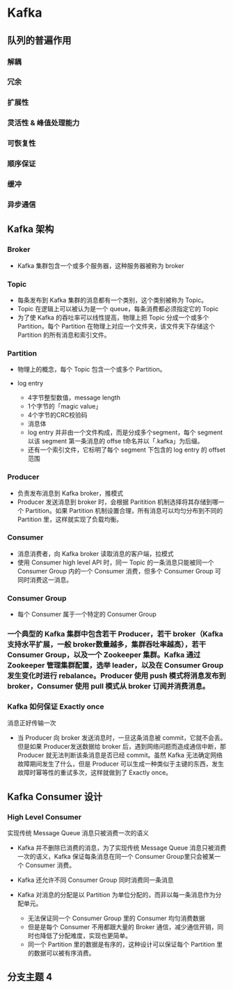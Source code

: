 # Kafka

## 队列的普遍作用

### 解耦

### 冗余

### 扩展性

### 灵活性 & 峰值处理能力

### 可恢复性

### 顺序保证

### 缓冲

### 异步通信

## Kafka 架构

### Broker

- Kafka 集群包含一个或多个服务器，这种服务器被称为 broker

### Topic

- 每条发布到 Kafka 集群的消息都有一个类别，这个类别被称为 Topic。
- Topic 在逻辑上可以被认为是一个 queue，每条消费都必须指定它的 Topic
- 为了使 Kafka 的吞吐率可以线性提高，物理上把 Topic 分成一个或多个 Partition，每个 Partition 在物理上对应一个文件夹，该文件夹下存储这个 Partition 的所有消息和索引文件。

### Partition

- 物理上的概念，每个 Topic 包含一个或多个 Partition。
- log entry

	- 4字节整型数值，message length
	- 1个字节的「magic value」
	- 4个字节的CRC校验码
	- 消息体
	- log entry 并非由一个文件构成，而是分成多个segment，每个 segment 以该 segment 第一条消息的 offse t命名并以「.kafka」为后缀。
	- 还有一个索引文件，它标明了每个 segment 下包含的 log entry 的 offset 范围

### Producer

- 负责发布消息到 Kafka broker，推模式
- Producer 发送消息到 broker 时，会根据 Paritition 机制选择将其存储到哪一个 Partition。如果 Partition 机制设置合理，所有消息可以均匀分布到不同的 Partition 里，这样就实现了负载均衡。

### Consumer

- 消息消费者，向 Kafka broker 读取消息的客户端，拉模式
- 使用 Consumer high level API 时，同一 Topic 的一条消息只能被同一个 Consumer Group 内的一个 Consumer 消费，但多个 Consumer Group 可同时消费这一消息。

### Consumer Group

- 每个 Consumer 属于一个特定的 Consumer Group

### 一个典型的 Kafka 集群中包含若干 Producer，若干 broker（Kafka 支持水平扩展，一般 broker数量越多，集群吞吐率越高），若干Consumer Group，以及一个 Zookeeper 集群。Kafka 通过 Zookeeper 管理集群配置，选举 leader，以及在 Consumer Group 发生变化时进行 rebalance。Producer 使用 push 模式将消息发布到 broker，Consumer 使用 pull 模式从 broker 订阅并消费消息。 　　

### Kafka 如何保证 Exactly once

消息正好传输一次

- 当 Producer 向 broker 发送消息时，一旦这条消息被 commit，它就不会丢。但是如果 Producer发送数据给 broker 后，遇到网络问题而造成通信中断，那 Producer 就无法判断该条消息是否已经 commit。虽然 Kafka 无法确定网络故障期间发生了什么，但是 Producer 可以生成一种类似于主键的东西，发生故障时幂等性的重试多次，这样就做到了 Exactly once。

## Kafka Consumer 设计

### High Level Consumer

实现传统 Message Queue 消息只被消费一次的语义

- Kafka 并不删除已消费的消息，为了实现传统 Message Queue 消息只被消费一次的语义，Kafka 保证每条消息在同一个 Consumer Group里只会被某一个 Consumer 消费。
- Kafka 还允许不同 Consumer Group 同时消费同一条消息
- Kafka 对消息的分配是以 Partition 为单位分配的，而非以每一条消息作为分配单元。

	- 无法保证同一个 Consumer Group 里的 Consumer 均匀消费数据
	- 但是是每个 Consumer 不用都跟大量的 Broker 通信，减少通信开销，同时也降低了分配难度，实现也更简单。
	- 同一个 Partition 里的数据是有序的，这种设计可以保证每个 Partition 里的数据可以被有序消费。

## 分支主题 4

